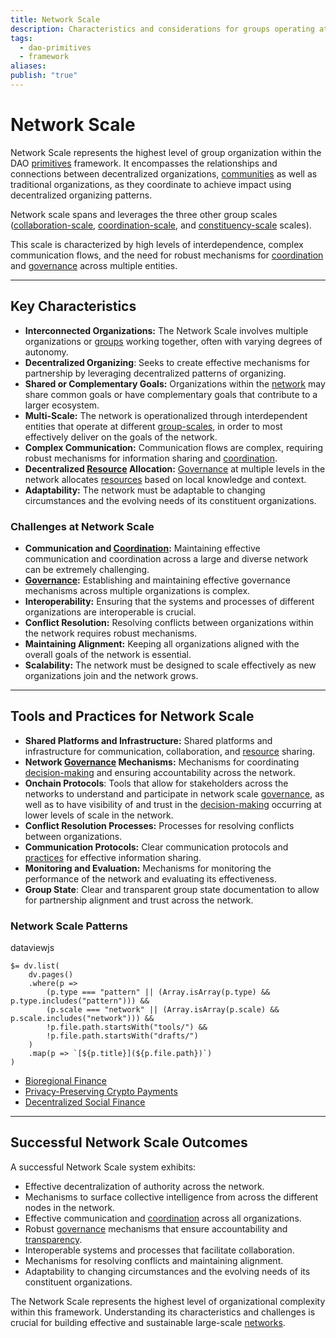 ```yaml
---
title: Network Scale
description: Characteristics and considerations for groups operating at the Network Scale.
tags:
  - dao-primitives
  - framework
aliases: 
publish: "true"
---
```

# Network Scale

Network Scale represents the highest level of group organization within the DAO [primitives](tags/primitives.md) framework. It encompasses the relationships and connections between decentralized organizations, [communities](tags/community.md) as well as traditional organizations, as they coordinate to achieve impact using decentralized organizing patterns.

Network scale spans and leverages the three other group scales ([collaboration-scale](artifacts/guides/dao-primitives-framework/group-scale/collaboration-scale.md), [coordination-scale](artifacts/guides/dao-primitives-framework/group-scale/coordination-scale.md), and [constituency-scale](artifacts/guides/dao-primitives-framework/group-scale/constituency-scale.md) scales).

This scale is characterized by high levels of interdependence, complex communication flows, and the need for robust mechanisms for [coordination](tags/coordination.md) and [governance](tags/governance.md) across multiple entities.

---

## Key Characteristics

- **Interconnected Organizations:** The Network Scale involves multiple organizations or [groups](tags/groups.md) working together, often with varying degrees of autonomy.
- **Decentralized Organizing**: Seeks to create effective mechanisms for partnership by leveraging decentralized patterns of organizing.
- **Shared or Complementary Goals:** Organizations within the [network](tags/networks.md) may share common goals or have complementary goals that contribute to a larger ecosystem.
- **Multi-Scale:** The network is operationalized through interdependent entities that operate at different [group-scales](artifacts/guides/dao-primitives-framework/group-scale/group-scale.md), in order to most effectively deliver on the goals of the network.
- **Complex Communication:** Communication flows are complex, requiring robust mechanisms for information sharing and [coordination](tags/coordination.md).
- **Decentralized [Resource](tags/resources.md) Allocation:** [Governance](tags/governance.md) at multiple levels in the network allocates [resources](tags/resources.md) based on local knowledge and context.
- **Adaptability:** The network must be adaptable to changing circumstances and the evolving needs of its constituent organizations.

### Challenges at Network Scale

- **Communication and [Coordination](tags/coordination.md):** Maintaining effective communication and coordination across a large and diverse network can be extremely challenging.
- **[Governance](tags/governance.md):** Establishing and maintaining effective governance mechanisms across multiple organizations is complex.
- **Interoperability:** Ensuring that the systems and processes of different organizations are interoperable is crucial.
- **Conflict Resolution:** Resolving conflicts between organizations within the network requires robust mechanisms.
- **Maintaining Alignment:** Keeping all organizations aligned with the overall goals of the network is essential.
- **Scalability:** The network must be designed to scale effectively as new organizations join and the network grows.

---

## Tools and Practices for Network Scale

- **Shared Platforms and Infrastructure:** Shared platforms and infrastructure for communication, collaboration, and [resource](tags/resources.md) sharing.
- **Network [Governance](tags/governance.md) Mechanisms:** Mechanisms for coordinating [decision-making](tags/decisions.md) and ensuring accountability across the network.
- **Onchain Protocols**: Tools that allow for stakeholders across the networks to understand and participate in network scale [governance](tags/governance.md), as well as to have visibility of and trust in the [decision-making](tags/decisions.md) occurring at lower levels of scale in the network.
- **Conflict Resolution Processes:** Processes for resolving conflicts between organizations.
- **Communication Protocols:** Clear communication protocols and [practices](tags/practices.md) for effective information sharing.
- **Monitoring and Evaluation:** Mechanisms for monitoring the performance of the network and evaluating its effectiveness.
- **Group State**: Clear and transparent group state documentation to allow for partnership alignment and trust across the network.

### Network Scale Patterns

dataviewjs

```dataviewjs
$= dv.list(
    dv.pages()
    .where(p => 
        (p.type === "pattern" || (Array.isArray(p.type) && p.type.includes("pattern"))) &&
        (p.scale === "network" || (Array.isArray(p.scale) && p.scale.includes("network"))) &&
        !p.file.path.startsWith("tools/") &&
        !p.file.path.startsWith("drafts/")
    )
    .map(p => `[${p.title}](${p.file.path})`)
)
```

- [Bioregional Finance](notes/rpp/rpp-working-docs/biofi.md)
- [Privacy-Preserving Crypto Payments](notes/rpp/rpp-working-docs/privacy-payments.md)
- [Decentralized Social Finance](notes/rpp/rpp-working-docs/social-finance.md)



---

## Successful Network Scale Outcomes

A successful Network Scale system exhibits:

- Effective decentralization of authority across the network.
- Mechanisms to surface collective intelligence from across the different nodes in the network.
- Effective communication and [coordination](tags/coordination.md) across all organizations.
- Robust [governance](tags/governance.md) mechanisms that ensure accountability and [transparency](tags/transparency.md).
- Interoperable systems and processes that facilitate collaboration.
- Mechanisms for resolving conflicts and maintaining alignment.
- Adaptability to changing circumstances and the evolving needs of its constituent organizations.

The Network Scale represents the highest level of organizational complexity within this framework. Understanding its characteristics and challenges is crucial for building effective and sustainable large-scale [networks](tags/networks.md).


